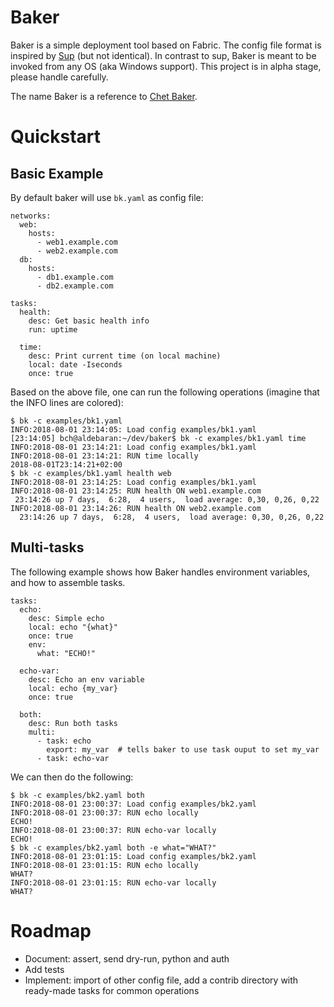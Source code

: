 # Baker

Baker is a simple deployment tool based on Fabric. The config file
format is inspired by [Sup](https://github.com/pressly/sup) (but not
identical). In contrast to sup, Baker is meant to be invoked from any
OS (aka Windows support). This project is in alpha stage, please
handle carefully.

The name Baker is a reference to
[Chet Baker](https://en.wikipedia.org/wiki/Chet_Baker).


# Quickstart

## Basic Example

By default baker will use `bk.yaml` as config file:

```
networks:
  web:
    hosts:
      - web1.example.com
      - web2.example.com
  db:
    hosts:
      - db1.example.com
      - db2.example.com

tasks:
  health:
    desc: Get basic health info
    run: uptime

  time:
    desc: Print current time (on local machine)
    local: date -Iseconds
    once: true
```


Based on the above file, one can run the following operations (imagine
that the INFO lines are colored):

```
$ bk -c examples/bk1.yaml
INFO:2018-08-01 23:14:05: Load config examples/bk1.yaml
[23:14:05] bch@aldebaran:~/dev/baker$ bk -c examples/bk1.yaml time
INFO:2018-08-01 23:14:21: Load config examples/bk1.yaml
INFO:2018-08-01 23:14:21: RUN time locally
2018-08-01T23:14:21+02:00
$ bk -c examples/bk1.yaml health web
INFO:2018-08-01 23:14:25: Load config examples/bk1.yaml
INFO:2018-08-01 23:14:25: RUN health ON web1.example.com
 23:14:26 up 7 days,  6:28,  4 users,  load average: 0,30, 0,26, 0,22
INFO:2018-08-01 23:14:26: RUN health ON web2.example.com
  23:14:26 up 7 days,  6:28,  4 users,  load average: 0,30, 0,26, 0,22
```


## Multi-tasks

The following example shows how Baker handles environment variables,
and how to assemble tasks.

```
tasks:
  echo:
    desc: Simple echo
    local: echo "{what}"
    once: true
    env:
      what: "ECHO!"

  echo-var:
    desc: Echo an env variable
    local: echo {my_var}
    once: true
    
  both:
    desc: Run both tasks
    multi:
      - task: echo
        export: my_var  # tells baker to use task ouput to set my_var
      - task: echo-var
```

We can then do the following:

```
$ bk -c examples/bk2.yaml both                
INFO:2018-08-01 23:00:37: Load config examples/bk2.yaml
INFO:2018-08-01 23:00:37: RUN echo locally
ECHO!
INFO:2018-08-01 23:00:37: RUN echo-var locally
ECHO!
$ bk -c examples/bk2.yaml both -e what="WHAT?"
INFO:2018-08-01 23:01:15: Load config examples/bk2.yaml
INFO:2018-08-01 23:01:15: RUN echo locally
WHAT?
INFO:2018-08-01 23:01:15: RUN echo-var locally
WHAT?
```

# Roadmap

- Document: assert, send dry-run, python and auth
- Add tests
- Implement: import of other config file, add a contrib directory with
  ready-made tasks for common operations
